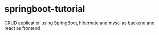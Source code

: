 # springboot-tutorial
CRUD application using SpringBoot, hibernate and mysql as backend and react as frontend.
